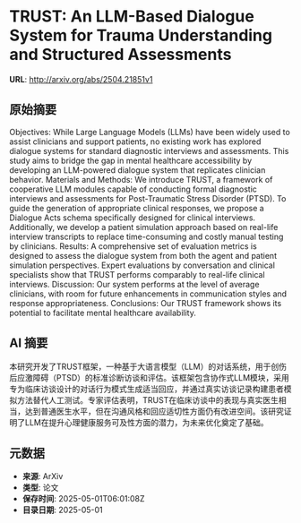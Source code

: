 # TRUST: An LLM-Based Dialogue System for Trauma Understanding and Structured Assessments

**URL**: http://arxiv.org/abs/2504.21851v1

## 原始摘要

Objectives: While Large Language Models (LLMs) have been widely used to
assist clinicians and support patients, no existing work has explored dialogue
systems for standard diagnostic interviews and assessments. This study aims to
bridge the gap in mental healthcare accessibility by developing an LLM-powered
dialogue system that replicates clinician behavior. Materials and Methods: We
introduce TRUST, a framework of cooperative LLM modules capable of conducting
formal diagnostic interviews and assessments for Post-Traumatic Stress Disorder
(PTSD). To guide the generation of appropriate clinical responses, we propose a
Dialogue Acts schema specifically designed for clinical interviews.
Additionally, we develop a patient simulation approach based on real-life
interview transcripts to replace time-consuming and costly manual testing by
clinicians. Results: A comprehensive set of evaluation metrics is designed to
assess the dialogue system from both the agent and patient simulation
perspectives. Expert evaluations by conversation and clinical specialists show
that TRUST performs comparably to real-life clinical interviews. Discussion:
Our system performs at the level of average clinicians, with room for future
enhancements in communication styles and response appropriateness. Conclusions:
Our TRUST framework shows its potential to facilitate mental healthcare
availability.


## AI 摘要

本研究开发了TRUST框架，一种基于大语言模型（LLM）的对话系统，用于创伤后应激障碍（PTSD）的标准诊断访谈和评估。该框架包含协作式LLM模块，采用专为临床访谈设计的对话行为模式生成适当回应，并通过真实访谈记录构建患者模拟方法替代人工测试。专家评估表明，TRUST在临床访谈中的表现与真实医生相当，达到普通医生水平，但在沟通风格和回应适切性方面仍有改进空间。该研究证明了LLM在提升心理健康服务可及性方面的潜力，为未来优化奠定了基础。

## 元数据

- **来源**: ArXiv
- **类型**: 论文
- **保存时间**: 2025-05-01T06:01:08Z
- **目录日期**: 2025-05-01
